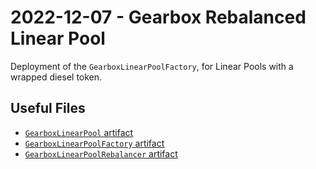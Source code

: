 # 2022-12-07 - Gearbox Rebalanced Linear Pool

Deployment of the `GearboxLinearPoolFactory`, for Linear Pools with a wrapped diesel token.

## Useful Files

- [`GearboxLinearPool` artifact](./artifact/GearboxLinearPool.json)
- [`GearboxLinearPoolFactory` artifact](./artifact/GearboxLinearPoolFactory.json)
- [`GearboxLinearPoolRebalancer` artifact](./artifact/GearboxLinearPoolRebalancer.json)
